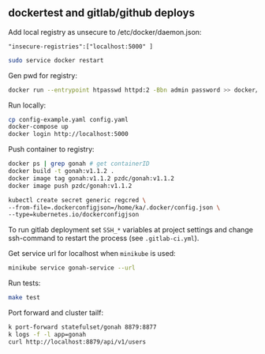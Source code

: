 ## dockertest and gitlab/github deploys

Add local registry as unsecure to /etc/docker/daemon.json:

```
"insecure-registries":["localhost:5000" ]
```

```bash
sudo service docker restart
```

Gen pwd for registry:

```bash
docker run --entrypoint htpasswd httpd:2 -Bbn admin password >> docker/registry/htpasswd
```

Run locally:

```bash
cp config-example.yaml config.yaml
docker-compose up
docker login http://localhost:5000
```

Push container to registry:

```bash
docker ps | grep gonah # get containerID
docker build -t gonah:v1.1.2 .
docker image tag gonah:v1.1.2 pzdc/gonah:v1.1.2
docker image push pzdc/gonah:v1.1.2
```

```bash
kubectl create secret generic regcred \
--from-file=.dockerconfigjson=/home/ka/.docker/config.json \
--type=kubernetes.io/dockerconfigjson
```

To run gitlab deployment set `SSH_*` variables at project settings and
change ssh-command to restart the process (see `.gitlab-ci.yml`).

Get service url for localhost when `minikube` is used:

```bash
minikube service gonah-service --url
```

Run tests:

```bash
make test
```

Port forward and cluster tailf:

```bash
k port-forward statefulset/gonah 8879:8877 
k logs -f -l app=gonah
curl http://localhost:8879/api/v1/users
```
